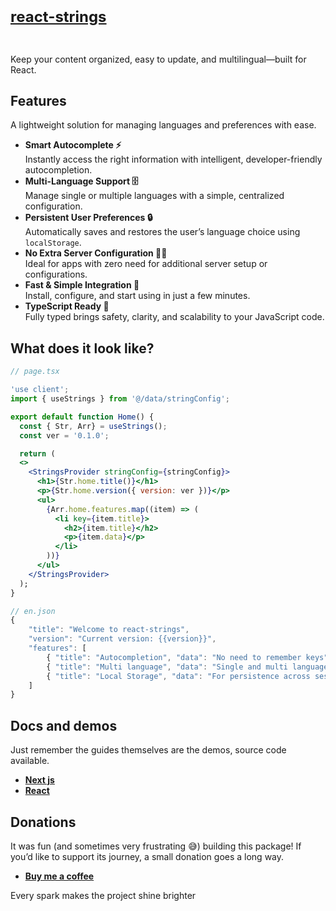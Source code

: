 <h1 style="font-size:24px; color:#122121">
  <br>
  <a href="https://github.com/intoRandom/react-strings.git">
    react-strings
  </a>
  <br>
  <br>
</h1>

Keep your content organized, easy to update, and multilingual—built for React.

## Features

A lightweight solution for managing languages and preferences with ease.

- **Smart Autocomplete ⚡**  
  Instantly access the right information with intelligent, developer-friendly autocompletion.
- **Multi-Language Support 🗄️**  
  Manage single or multiple languages with a simple, centralized configuration.
- **Persistent User Preferences 🔒**  
  Automatically saves and restores the user’s language choice using `localStorage`.
- **No Extra Server Configuration 🙅🏻**  
  Ideal for apps with zero need for additional server setup or configurations.
- **Fast & Simple Integration 🚀**  
  Install, configure, and start using in just a few minutes.
- **TypeScript Ready 🧩**  
  Fully typed brings safety, clarity, and scalability to your JavaScript code.

## What does it look like?

```jsx
// page.tsx

'use client';
import { useStrings } from '@/data/stringConfig';

export default function Home() {
  const { Str, Arr} = useStrings();
  const ver = '0.1.0';

  return (
  <>
    <StringsProvider stringConfig={stringConfig}>
      <h1>{Str.home.title()}</h1>
      <p>{Str.home.version({ version: ver })}</p>
      <ul>
        {Arr.home.features.map((item) => (
          <li key={item.title}>
            <h2>{item.title}</h2>
            <p>{item.data}</p>
          </li>
        ))}
      </ul>
    </StringsProvider>
  );
}
```

```js
// en.json
{
	"title": "Welcome to react-strings",
	"version": "Current version: {{version}}",
	"features": [
		{ "title": "Autocompletion", "data": "No need to remember keys" },
		{ "title": "Multi language", "data": "Single and multi language support" },
		{ "title": "Local Storage", "data": "For persistence across sessions" }
	]
}
```

## Docs and demos

Just remember the guides themselves are the demos, source code available.

- **[Next js](https://intorandom.github.io/react-strings-next/)**
- **[React](https://intorandom.github.io/react-strings-react/)**

## Donations

It was fun (and sometimes very frustrating 😅) building this package! If you’d like to support its journey, a small donation goes a long way.

- **[Buy me a coffee](https://buymeacoffee.com/intorandom)**

Every spark makes the project shine brighter
